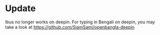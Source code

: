 # Update
Ibus no longer works on deepin. For typing in Bengali on deepin, you may take a look at https://github.com/SiamSami/openbangla-deepin
